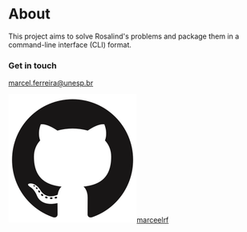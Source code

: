 # About

This project aims to solve Rosalind's problems and package them in a command-line interface (CLI) format.

### Get in touch

[marcel.ferreira@unesp.br](mailto:marcel.ferreira@unesp.br)

![github](https://github.com/devicons/devicon/blob/master/icons/github/github-original.svg)[marceelrf](https://github.com/marceelrf)